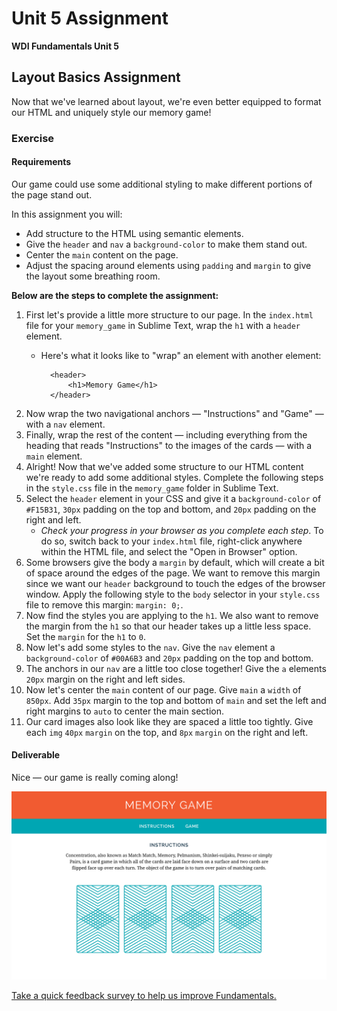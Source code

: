 # Unit 5 Assignment

**WDI Fundamentals Unit 5**

## Layout Basics Assignment

Now that we've learned about layout, we're even better equipped to format our HTML and uniquely style our memory game!

### Exercise

#### Requirements

Our game could use some additional styling to make different portions of the page stand out.

In this assignment you will:

* Add structure to the HTML using semantic elements.
* Give the `header` and `nav` a `background-color` to make them stand out.
* Center the `main` content on the page.
* Adjust the spacing around elements using `padding` and `margin` to give the layout some breathing room.

**Below are the steps to complete the assignment:**

1. First let's provide a little more structure to our page. In the `index.html` file for your `memory_game` in Sublime Text, wrap the `h1` with a `header` element.
   * Here's what it looks like to "wrap" an element with another element:

     ```markup
       <header>
           <h1>Memory Game</h1>
       </header>
     ```
2. Now wrap the two navigational anchors — "Instructions" and "Game" — with a `nav` element.
3. Finally, wrap the rest of the content — including everything from the heading that reads "Instructions" to the images of the cards — with a `main` element.
4. Alright! Now that we've added some structure to our HTML content we're ready to add some additional styles. Complete the following steps in the `style.css` file in the `memory_game` folder in Sublime Text.
5. Select the `header` element in your CSS and give it a `background-color` of `#F15B31`, `30px` padding on the top and bottom, and `20px` padding on the right and left.
   * _Check your progress in your browser as you complete each step_. To do so, switch back to your `index.html` file, right-click anywhere within the HTML file, and select the "Open in Browser" option.
6. Some browsers give the body a `margin` by default, which will create a bit of space around the edges of the page. We want to remove this margin since we want our `header` background to touch the edges of the browser window. Apply the following style to the `body` selector in your `style.css` file to remove this margin: `margin: 0;`.
7. Now find the styles you are applying to the `h1`. We also want to remove the margin from the `h1` so that our header takes up a little less space. Set the `margin` for the `h1` to `0`.
8. Now let's add some styles to the `nav`. Give the `nav` element a `background-color` of `#00A6B3` and `20px` padding on the top and bottom.
9. The anchors in our `nav` are a little too close together! Give the `a` elements `20px` margin on the right and left sides.
10. Now let's center the `main` content of our page. Give `main` a `width` of `850px`. Add `35px` margin to the top and bottom of `main` and set the left and right margins to `auto` to center the main section.
11. Our card images also look like they are spaced a little too tightly. Give each `img` `40px` `margin` on the top, and `8px` `margin` on the right and left.

#### Deliverable

Nice — our game is really coming along!

![](../../.gitbook/assets/memory-game%20%281%29.png)

[Take a quick feedback survey to help us improve Fundamentals.](pulse-check.md)

